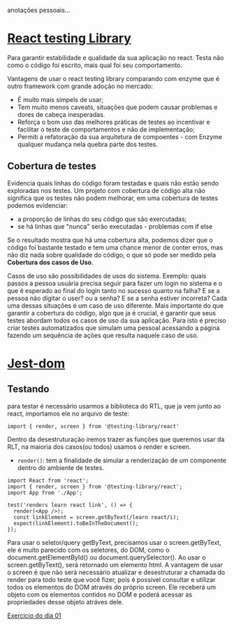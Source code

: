 anotações pessoais...

# [React testing Library](https://testing-library.com/docs/react-testing-library/cheatsheet/)

Para garantir estabilidade e qualidade da sua aplicação no react.
Testa não como o código foi escrito, mais qual foi seu comportamento.

Vantagens de usar o react testing library comparando com enzyme que é outro framework com grande adoção no mercado:

- É muito mais simpels de usar;
- Tem muito menos caveats, situações que podem causar problemas e dores de cabeça inesperadas.
- Reforça o bom uso das melhores práticas de testes ao incentivar e facilitar o teste de comportamentos e não de implementação;
- Permiti a refatoração da sua arquitetura de compoentes - com Enzyme qualquer mudança nela quebra parte dos testes.

## Cobertura de testes

Evidencia quais linhas do código foram testadas e quais não estão sendo exploradas nos testes. Um projeto com cobertura de código alta não significa que os testes não podem melhorar, em uma cobertura de testes podemos evidenciar:

- a proporção de linhas do seu código que são exercutadas;
- se há linhas que "nunca" serão executadas - problemas com if else

Se o resultado mostra que há uma cobertura alta, podemos dizer que o código foi bastante testado e tem uma chance menor de conter erros, mas não diz nada sobre qualidade do código, o que só pode ser medido pela **Cobertura dos casos de Uso**.

Casos de uso são possibilidades de usos do sistema. Exemplo: quais passos a pessoa usuária precisa seguir para fazer um login no sistema e o que é esperado ao final do login tanto no sucesso quanto na falha? E se a pessoa não digitar o user? ou a senha? E se a senha estiver incorreta? Cada uma dessas situações é um caso de uso diferente. Mais importante do que garantir a cobertura do código, algo que ja é crucial, é garantir que seus testes abordam todos os casos de uso da sua aplicação. Para isto é preciso criar testes automatizados que simulam uma pessoal acessando a página fazendo um sequência de ações que resulta naquele caso de uso.

# [Jest-dom](https://github.com/testing-library/jest-dom)

## Testando

para testar é necessário usarmos a biblioteca do RTL, que ja vem junto ao react, importamos ele no arquivo de teste:

`import { render, screen } from '@testing-library/react' `

Dentro da desestruturação iremos trazer as funções que queremos usar da RLT, na maioria dos casos(ou todos) usamos o render e screen.

- `render()`: tem a finalidade de simular a renderização de um componente dentro do ambiente de testes.
```
import React from 'react';
import { render, screen } from '@testing-library/react';
import App from './App';

test('renders learn react link', () => {
  render(<App />);
  const linkElement = screen.getByText(/learn react/i);
  expect(linkElement).toBeInTheDocument();
});
```
Para usar o seletor/query getByText, precisamos usar o screen.getByText, ele é muito parecido com os seletores, do DOM, como o document.getElementById() ou document.querySelector(). Ao usar o screen.getByText(), será retornado um elemento html. A vantagem de usar o screen é que não será necessário atualizar e desestruturar a chamada do render para todo teste que você fizer, pois é possível consultar e utilizar todos os elementos do DOM através do próprio screen. Ele receberá um objeto com os elementos contidos no DOM e poderá acessar as propriedades desse objeto atráves dele.

[Exercicio do dia 01](https://github.com/davidrogger/exercise-todo-list)